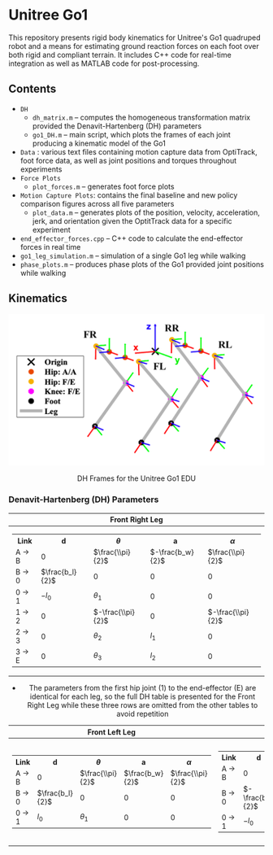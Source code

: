 # Unitree Go1
This repository presents rigid body kinematics for Unitree's Go1 quadruped robot and a means for estimating ground reaction forces on each foot over both rigid and compliant terrain. It includes C++ code for real-time integration as well as MATLAB code for post-processing.

## Contents
* `DH`
  * `dh_matrix.m` – computes the homogeneous transformation matrix provided the Denavit-Hartenberg (DH) parameters
  * `go1_DH.m` – main script, which plots the frames of each joint producing a kinematic model of the Go1
* `Data` : various text files containing motion capture data from OptiTrack, foot force data, as well as joint positions and torques throughout experiments
* `Force Plots` 
  * `plot_forces.m` – generates foot force plots
* `Motion Capture Plots`: contains the final baseline and new policy comparison figures across all five parameters
  * `plot_data.m` – generates plots of the position, velocity, acceleration, jerk, and orientation given the OptitTrack data for a specific experiment
* `end_effector_forces.cpp` – C++ code to calculate the end-effector forces in real time
* `go1_leg_simulation.m` – simulation of a single Go1 leg while walking
* `phase_plots.m` – produces phase plots of the Go1 provided joint positions while walking

## Kinematics
<div align="center">
  <img width="550" alt="go1DH_frames" src="https://raw.githubusercontent.com/camrynscully/Go1/refs/heads/main/DH/go1DH_frames.png?token=GHSAT0AAAAAACZN2G4DXJAOFRPM3OQZANIMZZWFARA">
 <p>DH Frames for the Unitree Go1 EDU</p>
</div>

### Denavit-Hartenberg (DH) Parameters
<div align="center">
 
| Front Right Leg |
|--|
|<table> <tr><th> Link </th><th> d </th> <th> $\theta$ </th> <th> a </th> <th> $\alpha$ </th></tr><tr><td> A &rarr; B </td><td> 0 </td> <td> $\frac{\\pi}{2}$ </td> <td> $-\frac{b_w}{2}$ </td> </td> <td> $\frac{\\pi}{2}$ </td></tr> <tr><td> B &rarr; 0 </td><td> $\frac{b_l}{2}$ </td> <td> 0 </td> <td> 0 </td> </td> <td> 0 </td></tr> <tr><td> 0 &rarr; 1 </td><td> $-l_0$ </td> <td> $\theta_1$ </td> <td> 0 </td> </td> <td> 0 </td></tr> <tr><td> 1 &rarr; 2 </td><td> 0 </td> <td> $-\frac{\\pi}{2}$ </td> <td> 0 </td> </td> <td> $-\frac{\\pi}{2}$ </td></tr> <tr><td> 2 &rarr; 3 </td><td> 0 </td> <td> $\theta_2$ </td> <td> $l_1$ </td> </td> <td> 0 </td></tr> <tr><td> 3 &rarr; E </td><td> 0 </td> <td> $\theta_3$ </td> <td> $l_2$ </td> </td> <td> 0 </td></tr> </table>|

* The parameters from the first hip joint (1) to the end-effector (E) are identical for each leg, so the full DH table is presented for the Front Right Leg while these three rows are omitted from the other tables to avoid repetition

| Front Left Leg | Rear Right Leg | Rear Left Leg |
|--|--|--|
|<table> <tr><th> Link </th><th> d </th> <th> $\theta$ </th> <th> a </th> <th> $\alpha$ </th></tr><tr><td> A &rarr; B </td> <td> 0 </td> <td> $\frac{\\pi}{2}$ </td> <td> $\frac{b_w}{2}$ </td> </td> <td> $\frac{\\pi}{2}$ </td></tr></tr> <tr><td> B &rarr; 0 </td><td> $\frac{b_l}{2}$ </td> <td> 0 </td> <td> 0 </td> </td> <td> 0 </td></tr> <tr><td> 0 &rarr; 1 </td><td> $l_0$ </td> <td> $\theta_1$ </td> <td> 0 </td> </td> <td> 0 </td></tr> </table> | <table> <tr><th> Link </th><th> d </th> <th> $\theta$ </th> <th> a </th> <th> $\alpha$ </th></tr><tr><td> A &rarr; B </td><td> 0 </td> <td> $\frac{\\pi}{2}$ </td> <td> $\frac{b_w}{2}$ </td> </td> <td> $\frac{\\pi}{2}$ </td></tr> <tr><td> B &rarr; 0 </td><td> $-\frac{b_l}{2}$ </td> <td> 0 </td> <td> 0 </td> </td> <td> 0 </td></tr> <tr><td> 0 &rarr; 1 </td><td> $-l_0$ </td> <td> $\theta_1$ </td> <td> 0 </td> </td> <td> 0 </td></tr>  </table>| <table> <tr><th> Link </th><th> d </th> <th> $\theta$ </th> <th> a </th> <th> $\alpha$ </th></tr><tr><td> A &rarr; B </td> <td> 0 </td> <td> $\frac{\\pi}{2}$ </td> <td> $-\frac{b_w}{2}$ </td> </td> <td> $\frac{\\pi}{2}$ </td></tr></tr> <tr><td> B &rarr; 0 </td><td> $-\frac{b_l}{2}$ </td> <td> 0 </td> <td> 0 </td> </td> <td> 0 </td></tr> <tr><td> 0 &rarr; 1 </td><td> $l_0$ </td> <td> $\theta_1$ </td> <td> 0 </td> </td> <td> 0 </td></tr>   </table>|
</div>
